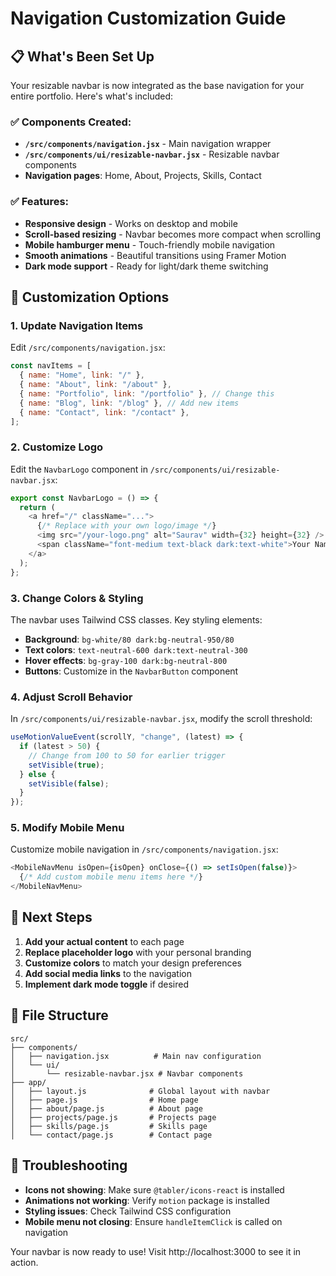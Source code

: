 # Navigation Customization Guide

## 📋 What's Been Set Up

Your resizable navbar is now integrated as the base navigation for your entire portfolio. Here's what's included:

### ✅ Components Created:

- **`/src/components/navigation.jsx`** - Main navigation wrapper
- **`/src/components/ui/resizable-navbar.jsx`** - Resizable navbar components
- **Navigation pages**: Home, About, Projects, Skills, Contact

### ✅ Features:

- **Responsive design** - Works on desktop and mobile
- **Scroll-based resizing** - Navbar becomes more compact when scrolling
- **Mobile hamburger menu** - Touch-friendly mobile navigation
- **Smooth animations** - Beautiful transitions using Framer Motion
- **Dark mode support** - Ready for light/dark theme switching

## 🎨 Customization Options

### 1. Update Navigation Items

Edit `/src/components/navigation.jsx`:

```javascript
const navItems = [
  { name: "Home", link: "/" },
  { name: "About", link: "/about" },
  { name: "Portfolio", link: "/portfolio" }, // Change this
  { name: "Blog", link: "/blog" }, // Add new items
  { name: "Contact", link: "/contact" },
];
```

### 2. Customize Logo

Edit the `NavbarLogo` component in `/src/components/ui/resizable-navbar.jsx`:

```javascript
export const NavbarLogo = () => {
  return (
    <a href="/" className="...">
      {/* Replace with your own logo/image */}
      <img src="/your-logo.png" alt="Saurav" width={32} height={32} />
      <span className="font-medium text-black dark:text-white">Your Name</span>
    </a>
  );
};
```

### 3. Change Colors & Styling

The navbar uses Tailwind CSS classes. Key styling elements:

- **Background**: `bg-white/80 dark:bg-neutral-950/80`
- **Text colors**: `text-neutral-600 dark:text-neutral-300`
- **Hover effects**: `bg-gray-100 dark:bg-neutral-800`
- **Buttons**: Customize in the `NavbarButton` component

### 4. Adjust Scroll Behavior

In `/src/components/ui/resizable-navbar.jsx`, modify the scroll threshold:

```javascript
useMotionValueEvent(scrollY, "change", (latest) => {
  if (latest > 50) {
    // Change from 100 to 50 for earlier trigger
    setVisible(true);
  } else {
    setVisible(false);
  }
});
```

### 5. Modify Mobile Menu

Customize mobile navigation in `/src/components/navigation.jsx`:

```javascript
<MobileNavMenu isOpen={isOpen} onClose={() => setIsOpen(false)}>
  {/* Add custom mobile menu items here */}
</MobileNavMenu>
```

## 🚀 Next Steps

1. **Add your actual content** to each page
2. **Replace placeholder logo** with your personal branding
3. **Customize colors** to match your design preferences
4. **Add social media links** to the navigation
5. **Implement dark mode toggle** if desired

## 📁 File Structure

```
src/
├── components/
│   ├── navigation.jsx          # Main nav configuration
│   └── ui/
│       └── resizable-navbar.jsx # Navbar components
├── app/
│   ├── layout.js              # Global layout with navbar
│   ├── page.js                # Home page
│   ├── about/page.js          # About page
│   ├── projects/page.js       # Projects page
│   ├── skills/page.js         # Skills page
│   └── contact/page.js        # Contact page
```

## 🔧 Troubleshooting

- **Icons not showing**: Make sure `@tabler/icons-react` is installed
- **Animations not working**: Verify `motion` package is installed
- **Styling issues**: Check Tailwind CSS configuration
- **Mobile menu not closing**: Ensure `handleItemClick` is called on navigation

Your navbar is now ready to use! Visit http://localhost:3000 to see it in action.

